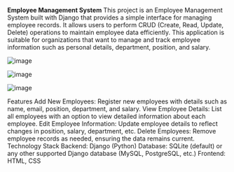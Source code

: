 **Employee Management System**
This project is an Employee Management System built with Django that provides a simple interface for managing employee records. It allows users to perform CRUD (Create, Read, Update, Delete) operations to maintain employee data efficiently. This application is suitable for organizations that want to manage and track employee information such as personal details, department, position, and salary.



![image](https://github.com/user-attachments/assets/cd422f72-614f-4199-af3c-37a644823d38)



![image](https://github.com/user-attachments/assets/769f7932-b34c-4247-bdbd-65589dbe24f7)



![image](https://github.com/user-attachments/assets/5d9519d0-53ab-40bc-a4b5-f57c9307790e)


Features
Add New Employees: Register new employees with details such as name, email, position, department, and salary.
View Employee Details: List all employees with an option to view detailed information about each employee.
Edit Employee Information: Update employee details to reflect changes in position, salary, department, etc.
Delete Employees: Remove employee records as needed, ensuring the data remains current.
Technology Stack
Backend: Django (Python)
Database: SQLite (default) or any other supported Django database (MySQL, PostgreSQL, etc.)
Frontend: HTML, CSS
